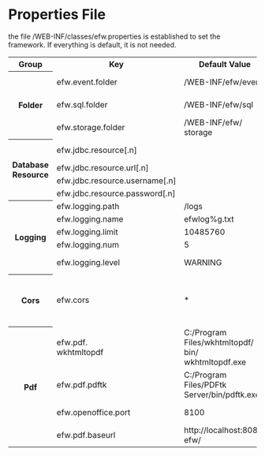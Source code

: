 <H1>Properties File</H1>
the file /WEB-INF/classes/efw.properties is established to set the framework. If everything is default, it is not needed.
<table>
<tr>
	<th>Group</th>
	<th>Key</th>
	<th>Default Value</th>
	<th>Description</th>
</tr>
<tr>
	<th rowspan=3>Folder</th>
	<td>efw.event.folder</td>
	<td>/WEB-INF/efw/event</td>
	<td>The folder for web application events program. It can be set in a relative or absolute path of the web application.</td>
</tr>
<tr>
	<td>efw.sql.folder</td>
	<td>/WEB-INF/efw/sql</td>
	<td>The folder for web application outside sql. It can be set in a relative or absolute path of the web application.</td>
</tr>
<tr>
	<td>efw.storage.folder</td>
	<td>/WEB-INF/efw/<br>storage</td>
	<td>The folder for Web application IO. It can be set in a relative or absolute path of the web application.</td>
</tr>

<tr>
	<th rowspan=4>Database Resource</th>
	<td>efw.jdbc.resource[.n]</td>
	<td></td>
	<td>The default jdbc resource name. You can define multi by add [.n] . Example: jdbc/efw</td>
</tr>
<tr>
	<td>efw.jdbc.resource.url[.n]</td>
	<td></td>
	<td>Example: jdbc:postgresql://127.0.0.1:5432/efwSample</td>
</tr>
<tr>
	<td>efw.jdbc.resource.username[.n]</td>
	<td></td>
	<td></td>
</tr>
<tr>
	<td>efw.jdbc.resource.password[.n]</td>
	<td></td>
	<td></td>
</tr>

<tr>
	<th rowspan=5>Logging</th>
	<td>efw.logging.path</td>
	<td>/logs</td>
	<td>The path of efw log. Absolute path.</td>
</tr>
<tr>
	<td>efw.logging.name</td>
	<td>efwlog%g.txt</td>
	<td>The file name of efw log. </td>
</tr>
<tr>
	<td>efw.logging.limit</td>
	<td>10485760</td>
	<td>The limit of efw log. </td>
</tr>
<tr>
	<td>efw.logging.num</td>
	<td>5</td>
	<td>The file count of efw log. </td>
</tr>
<tr>
	<td>efw.logging.level</td>
	<td>WARNING</td>
	<td>The output level of efw log. ALL,FINEST,FINER,FINE,CONFIG,INFO,WARNING,SEVERE,OFF</td>
</tr>
<tr>
	<th>Cors</th>
	<td>efw.cors</td>
	<td>*</td>
	<td>Cross-domain communication settings. It controls whether the events of this site can be used from the Web page of the other sites.<br>
	* : Allow all, null : Reject all, http://0.0.0.0:8080,http://9.9.9.9 : Specified permission. </td>
</tr>

<tr>
	<th rowspan=4>Pdf</th>
	<td>efw.pdf.<br>wkhtmltopdf</td>
	<td>C:/Program Files/wkhtmltopdf/<br>bin/<br>wkhtmltopdf.exe</td>
	<td>The path to wkhtmltopdf.exe. You can download the soft from http://wkhtmltopdf.org/ . </td>
</tr>

<tr>
	<td>efw.pdf.pdftk</td>
	<td>C:/Program Files/PDFtk Server/bin/pdftk.exe</td>
	<td>The path to pdftk.exe. You can download the soft from https://www.pdflabs.com/tools/pdftk-server/ . </td>
</tr>

<tr>
	<td>efw.openoffice.port</td>
	<td>8100</td>
	<td>The port of the OpenOffice service. You can download the soft from https://www.openoffice.org/ja/download/ . </td>
</tr>

<tr>
	<td>efw.pdf.baseurl</td>
	<td>http://localhost:8080/<br>efw/</td>
	<td>The url for pdf generating to access the web appication from the web server itself . </td>
</tr>


</table>
</DL></DD>
